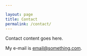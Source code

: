 ```yaml
---

layout: page
title: Contact
permalink: /contact/
---
```


Contact content goes here.

My e-mail is [email@something.com](mailto:email@something.com).
